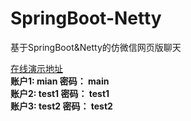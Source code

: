 # SpringBoot-Netty
基于SpringBoot&amp;Netty的仿微信网页版聊天

[在线演示地址](http://67.205.143.108:8080/login.html)<br/>
**账户1: mian  密码： main**<br/>
**账户2: test1  密码： test1**<br/>
**账户3: test2  密码： test2**<br/>

